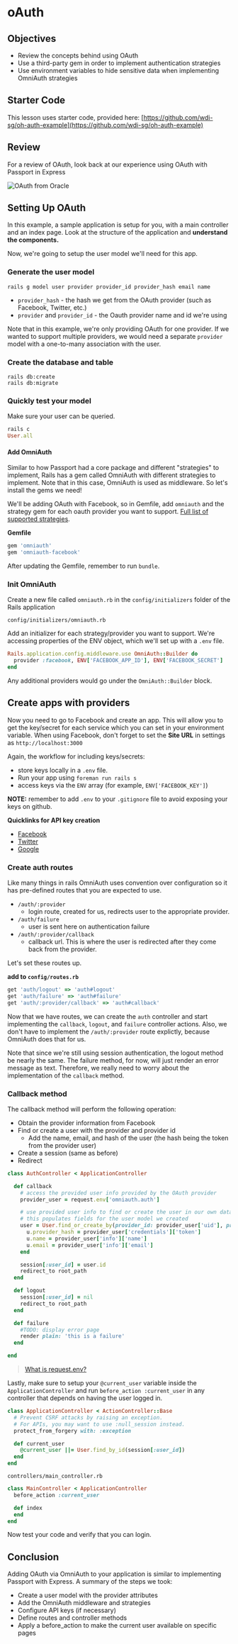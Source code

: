 # oAuth

## Objectives

* Review the concepts behind using OAuth
* Use a third-party gem in order to implement authentication strategies
* Use environment variables to hide sensitive data when implementing OmniAuth strategies

## Starter Code

This lesson uses starter code, provided here: [https://github.com/wdi-sg/oh-auth-example](https://github.com/wdi-sg/oh-auth-example)

## Review

For a review of OAuth, look back at our experience using OAuth with Passport in Express

![OAuth from Oracle](https://docs.oracle.com/cd/E50612_01/doc.11122/oauth_guide/content/images/oauth/oauth_overview.png)

## Setting Up OAuth

In this example, a sample application is setup for you, with a main controller and an index page. Look at the structure of the application and **understand the components.**

Now, we're going to setup the user model we'll need for this app.

### Generate the user model

```text
rails g model user provider provider_id provider_hash email name
```

* `provider_hash` - the hash we get from the OAuth provider \(such as Facebook, Twitter, etc.\)
* `provider` and `provider_id` - the Oauth provider name and id we're using

Note that in this example, we're only providing OAuth for one provider. If we wanted to support multiple providers, we would need a separate `provider` model with a one-to-many association with the user.

### Create the database and table

```text
rails db:create
rails db:migrate
```

### Quickly test your model

Make sure your user can be queried.

```ruby
rails c
User.all
```

#### Add OmniAuth

Similar to how Passport had a core package and different "strategies" to implement, Rails has a gem called OmniAuth with different strategies to implement. Note that in this case, OmniAuth is used as middleware. So let's install the gems we need!

We'll be adding OAuth with Facebook, so in Gemfile, add `omniauth` and the strategy gem for each oauth provider you want to support. [Full list of supported strategies](https://github.com/intridea/omniauth/wiki/List-of-Strategies).

**Gemfile**

```ruby
gem 'omniauth'
gem 'omniauth-facebook'
```

After updating the Gemfile, remember to run `bundle`.

### Init OmniAuth

Create a new file called `omniauth.rb` in the `config/initializers` folder of the Rails application

```text
config/initializers/omniauth.rb
```

Add an initializer for each strategy/provider you want to support. We're accessing properties of the ENV object, which we'll set up with a `.env` file.

```ruby
Rails.application.config.middleware.use OmniAuth::Builder do
  provider :facebook, ENV['FACEBOOK_APP_ID'], ENV['FACEBOOK_SECRET']
end
```

Any additional providers would go under the `OmniAuth::Builder` block.

## Create apps with providers

Now you need to go to Facebook and create an app. This will allow you to get the key/secret for each service which you can set in your environment variable. When using Facebook, don't forget to set the **Site URL** in settings as `http://localhost:3000`

Again, the workflow for including keys/secrets:

* store keys locally in a `.env` file.
* Run your app using `foreman run rails s`
* access keys via the `ENV` array \(for example, `ENV['FACEBOOK_KEY']`\)

**NOTE:** remember to add `.env` to your `.gitignore` file to avoid exposing your keys on github.

**Quicklinks for API key creation**

* [Facebook](https://developers.facebook.com/apps/)
* [Twitter](https://apps.twitter.com/)
* [Google](https://console.developers.google.com/project)

### Create auth routes

Like many things in rails OmniAuth uses convention over configuration so it has pre-defined routes that you are expected to use.

* `/auth/:provider`
  * login route, created for us, redirects user to the appropriate provider.
* `/auth/failure`
  * user is sent here on authentication failure
* `/auth/:provider/callback`
  * callback url. This is where the user is redirected after they come back from the provider.

Let's set these routes up.

**add to `config/routes.rb`**

```ruby
get 'auth/logout' => 'auth#logout'
get 'auth/failure' => 'auth#failure'
get 'auth/:provider/callback' => 'auth#callback'
```

Now that we have routes, we can create the `auth` controller and start implementing the `callback`, `logout`, and `failure` controller actions. Also, we don't have to implement the `/auth/:provider` route explictly, because OmniAuth does that for us.

Note that since we're still using session authentication, the logout method be nearly the same. The failure method, for now, will just render an error message as text. Therefore, we really need to worry about the implementation of the `callback` method.

### Callback method

The callback method will perform the following operation:

* Obtain the provider information from Facebook
* Find or create a user with the provider and provider id
  * Add the name, email, and hash of the user \(the hash being the token from the provider user\)
* Create a session \(same as before\)
* Redirect

```ruby
class AuthController < ApplicationController

  def callback
    # access the provided user info provided by the OAuth provider
    provider_user = request.env['omniauth.auth']

    # use provided user info to find or create the user in our own database
    # this populates fields for the user model we created
    user = User.find_or_create_by(provider_id: provider_user['uid'], provider: params[:provider]) do |u|
      u.provider_hash = provider_user['credentials']['token']
      u.name = provider_user['info']['name']
      u.email = provider_user['info']['email']
    end

    session[:user_id] = user.id
    redirect_to root_path
  end

  def logout
    session[:user_id] = nil
    redirect_to root_path
  end

  def failure
    #TODO: display error page
    render plain: 'this is a failure'
  end

end
```

> [What is request.env?](http://blogofchirag.blogspot.com/2008/09/variables-in-request-env-ruby-on-rails.html)

Lastly, make sure to setup your `@current_user` variable inside the `ApplicationController` and run `before_action :current_user` in any controller that depends on having the user logged in.

```ruby
class ApplicationController < ActionController::Base
  # Prevent CSRF attacks by raising an exception.
  # For APIs, you may want to use :null_session instead.
  protect_from_forgery with: :exception

  def current_user
    @current_user ||= User.find_by_id(session[:user_id])
  end
end
```

`controllers/main_controller.rb`

```ruby
class MainController < ApplicationController
  before_action :current_user

  def index
  end
end
```

Now test your code and verify that you can login.

## Conclusion

Adding OAuth via OmniAuth to your application is similar to implementing Passport with Express. A summary of the steps we took:

* Create a user model with the provider attributes
* Add the OmniAuth middleware and strategies
* Configure API keys \(if necessary\)
* Define routes and controller methods
* Apply a before\_action to make the current user available on specific pages

